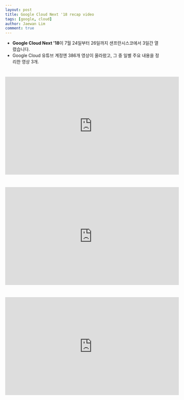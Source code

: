 ```yaml
---
layout: post
title: Google Cloud Next '18 recap video
tags: [google, cloud]
author: Jaewan Lim
comment: true
---
```


- **Google Cloud Next '18**이 7월 24일부터 26일까지 샌프란시스코에서 3일간 열렸습니다. 
- Google Cloud 유튜브 계정엔 386개 영상이 올라왔고, 그 중 일별 주요 내용을 정리한 영상 3개.

#

<iframe width="560" height="315" src="https://www.youtube.com/embed/IRut5A6Upc0" frameborder="0" allow="autoplay; encrypted-media" allowfullscreen></iframe>

#

<iframe width="560" height="315" src="https://www.youtube.com/embed/zZ57-_KvTXQ" frameborder="0" allow="autoplay; encrypted-media" allowfullscreen></iframe>

#

<iframe width="560" height="315" src="https://www.youtube.com/embed/OZV6_9MdUYQ" frameborder="0" allow="autoplay; encrypted-media" allowfullscreen></iframe>

